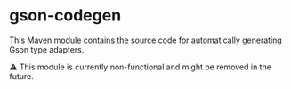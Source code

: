 # gson-codegen

This Maven module contains the source code for automatically generating Gson type adapters.

:warning: This module is currently non-functional and might be removed in the future.
